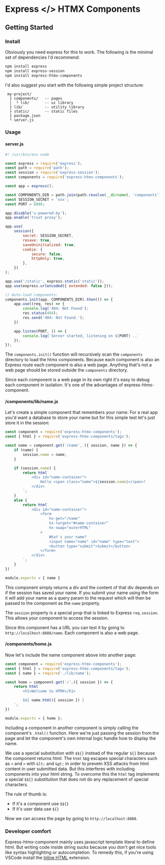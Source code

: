# Express </> HTMX Components

## Getting Started

### Install

Obviously you need express for this to work. The following
is the minimal set of dependencies I'd recommend:

```sh
npm install express
npm install express-session
npm install express-htmx-components
```

I'd also suggest you start with the following simple project
structure:

```text
 my-project/
  ├ components/   -- pages
  │  └ lib/       -- ui library
  ├ lib/          -- utility library
  ├ static/       -- static files
  ├ package.json
  └ server.js
```

### Usage

#### server.js

```js
#! /usr/bin/env node

const express = require('express');
const path = require('path');
const session = require('express-session');
const components = require('express-htmx-components');

const app = express();

const COMPONENTS_DIR = path.join(path.resolve(__dirname), 'components');
const SESSION_SECRET = 'xxx';
const PORT = 8888;

app.disable('x-powered-by');
app.enable('trust proxy');

app.use(
    session({
        secret: SESSION_SECRET,
        resave: true,
        saveUninitialized: true,
        cookie: {
            secure: false,
            httpOnly: true,
        },
    })
);

app.use('/static', express.static('static'));
app.use(express.urlencoded({ extended: false }));

// Auto-load components:
components.init(app, COMPONENTS_DIR).then(() => {
    app.use((req, res) => {
        console.log('404: Not Found');
        res.status(404);
        res.send('404: Not Found.');
    })

    app.listen(PORT, () => {
        console.log(`Server started, listening on ${PORT} ..`
    });
});
```

The `components.init()` function will recursively scan the `components`
directory to load the htmx components. Because each component is also
an Express route each component is also a web page. Anything that's not
a web page should be stored outside the `components` directory.

Since each component is a web page in its own right it's easy to debug
each component in isolation. It's one of the advantages of
express-htmx-component.

#### /components/lib/name.js

Let's create a simple component that remembers your name. For a real app you'd
want a database to store your name but for this simple test let's just store
it in the session:

```js
const component = require('express-htmx-components');
const { html } = require('express-htmx-components/tags');

const name = component.get('/name', ({ session, name }) => {
    if (name) {
        session.name = name;
    }

    if (session.name) {
        return html`
            <div id="name-container">
                Hello <span class="name">${session.name}</span>!
            </div>
        `;
    }
    else {
        return html`
            <div id="name-container">
                <form
                    hx-get="/name"
                    hx-target="#name-container"
                    hx-swap="outerHTML"
                >
                    What's your name?
                    <input name="name" id="name" type="text">
                    <button type="submit">Submit</button>
                </form>
            </div>
        `;
    }
})

module.exports = { name }
```

This component simply returns a div and the content of that div depends
on if the session has saved your name. If you submit your name using the
form it will add your name as a query param to the request which will then
be passed to the component as the `name` property.

The `session` property is a special prop that is linked to Express
`req.session`. This allows your component to access the session.

Since this component has a URL you can test it by going to
`http://localhost:8888/name`. Each component is also a web page.

#### /components/home.js

Now let's include the name component above into another page:

```js
const component = require('express-htmx-components');
const { html } = require('express-htmx-components/tags');
const { name } = require('./lib/name');

const home = component.get('/',({ session }) => {
    return html`
        <h1>Welcome to HTMX</h1>

        $${ name.html({ session }) }
    `;
})

module.exports = { home };
```

Including a component in another component is simply calling the component's
`.html()` function. Here we're just passing the session from the page and
let the component's own internal logic handle how to display the name.

We use a special substitution with `$${}` instead of the regular `${}` because
the component returns html. The `html` tag escapes special characters such as
`<` and `>` with `&lt;` and `&gt;` in order to prevetn XSS attacks from html
content in user submitted data. But this interferes with including components
into your html string. To overcome this the `html` tag implements a special
`$${}` substitution that does not do any replacement of special characters.

The rule of thumb is:

- If it's a component use `$${}`
- If it's user data use `${}`

Now we can access the page by going to `http://localhost:8888`.

### Developer comfort

Express-htmx-component mainly uses javascript template literal to
define html. But writing code inside string sucks because you don't get
nice tools like syntax highlighting or autocompletion. To remedy this,
if you're using VSCode install the
[Inline HTML](https://marketplace.visualstudio.com/items?itemName=pushqrdx.inline-html) extension.
